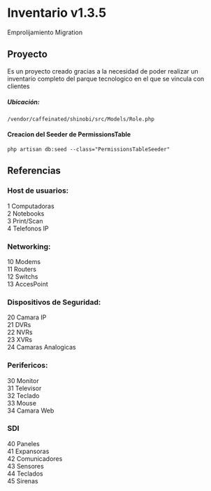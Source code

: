 
# Inventario v1.3.5

Emprolijamiento Migration

## Proyecto
Es un proyecto creado gracias a la necesidad de poder realizar un inventario completo del parque tecnologico en el que se vincula con clientes


#####  Ubicación:

  ```
  /vendor/caffeinated/shinobi/src/Models/Role.php
  ```

####  Creacion del Seeder de PermissionsTable

  ```
  php artisan db:seed --class="PermissionsTableSeeder"
  ```


## Referencias

### Host de usuarios:

  1 Computadoras <br>
  2 Notebooks <br>
  3 Print/Scan  <br>
  4 Telefonos IP  <br>

### Networking:

  10 Modems <br>
  11 Routers <br>
  12 Switchs <br>
  13 AccesPoint <br>  

### Dispositivos de Seguridad:

  20 Camara IP <br>
  21 DVRs <br>
  22 NVRs <br>
  23 XVRs <br>
  24 Camaras Analogicas <br>

### Perifericos:

  30 Monitor <br>
  31 Televisor <br>
  32 Teclado <br>
  33 Mouse <br>
  34 Camara Web <br>

### SDI

  40 Paneles <br>
  41 Expansoras <br>
  42 Comunicadores <br>
  43 Sensores <br>
  44 Teclados <br>
  45 Sirenas <br>
